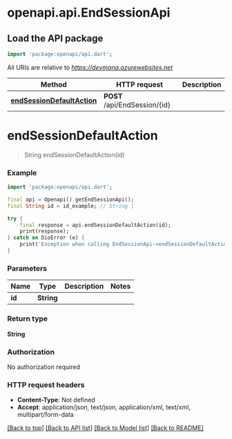 # openapi.api.EndSessionApi

## Load the API package
```dart
import 'package:openapi/api.dart';
```

All URIs are relative to *https://devmana.azurewebsites.net*

Method | HTTP request | Description
------------- | ------------- | -------------
[**endSessionDefaultAction**](EndSessionApi.md#endsessiondefaultaction) | **POST** /api/EndSession/{id} | 


# **endSessionDefaultAction**
> String endSessionDefaultAction(id)



### Example
```dart
import 'package:openapi/api.dart';

final api = Openapi().getEndSessionApi();
final String id = id_example; // String | 

try {
    final response = api.endSessionDefaultAction(id);
    print(response);
} catch on DioError (e) {
    print('Exception when calling EndSessionApi->endSessionDefaultAction: $e\n');
}
```

### Parameters

Name | Type | Description  | Notes
------------- | ------------- | ------------- | -------------
 **id** | **String**|  | 

### Return type

**String**

### Authorization

No authorization required

### HTTP request headers

 - **Content-Type**: Not defined
 - **Accept**: application/json, text/json, application/xml, text/xml, multipart/form-data

[[Back to top]](#) [[Back to API list]](../README.md#documentation-for-api-endpoints) [[Back to Model list]](../README.md#documentation-for-models) [[Back to README]](../README.md)

